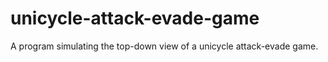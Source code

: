 # unicycle-attack-evade-game
A program simulating the top-down view of a unicycle attack-evade game.
